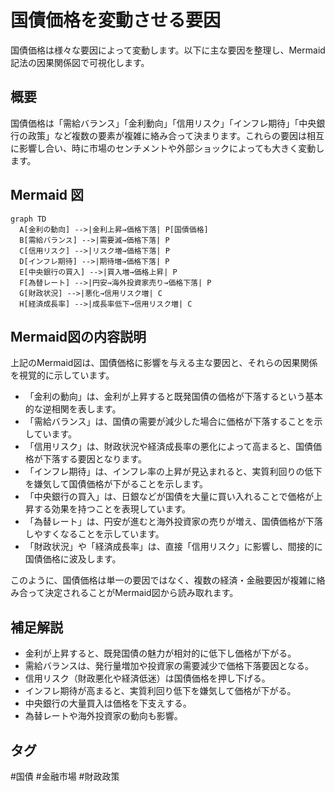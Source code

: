 # 国債価格を変動させる要因

国債価格は様々な要因によって変動します。以下に主な要因を整理し、Mermaid記法の因果関係図で可視化します。

## 概要
国債価格は「需給バランス」「金利動向」「信用リスク」「インフレ期待」「中央銀行の政策」など複数の要素が複雑に絡み合って決まります。これらの要因は相互に影響し合い、時に市場のセンチメントや外部ショックによっても大きく変動します。

## Mermaid 図
```mermaid
graph TD
  A[金利の動向] -->|金利上昇→価格下落| P[国債価格]
  B[需給バランス] -->|需要減→価格下落| P
  C[信用リスク] -->|リスク増→価格下落| P
  D[インフレ期待] -->|期待増→価格下落| P
  E[中央銀行の買入] -->|買入増→価格上昇| P
  F[為替レート] -->|円安→海外投資家売り→価格下落| P
  G[財政状況] -->|悪化→信用リスク増| C
  H[経済成長率] -->|成長率低下→信用リスク増| C
```

## Mermaid図の内容説明

上記のMermaid図は、国債価格に影響を与える主な要因と、それらの因果関係を視覚的に示しています。

- 「金利の動向」は、金利が上昇すると既発国債の価格が下落するという基本的な逆相関を表します。
- 「需給バランス」は、国債の需要が減少した場合に価格が下落することを示しています。
- 「信用リスク」は、財政状況や経済成長率の悪化によって高まると、国債価格が下落する要因となります。
- 「インフレ期待」は、インフレ率の上昇が見込まれると、実質利回りの低下を嫌気して国債価格が下がることを示します。
- 「中央銀行の買入」は、日銀などが国債を大量に買い入れることで価格が上昇する効果を持つことを表現しています。
- 「為替レート」は、円安が進むと海外投資家の売りが増え、国債価格が下落しやすくなることを示しています。
- 「財政状況」や「経済成長率」は、直接「信用リスク」に影響し、間接的に国債価格に波及します。

このように、国債価格は単一の要因ではなく、複数の経済・金融要因が複雑に絡み合って決定されることがMermaid図から読み取れます。

## 補足解説
- 金利が上昇すると、既発国債の魅力が相対的に低下し価格が下がる。
- 需給バランスは、発行量増加や投資家の需要減少で価格下落要因となる。
- 信用リスク（財政悪化や経済低迷）は国債価格を押し下げる。
- インフレ期待が高まると、実質利回り低下を嫌気して価格が下がる。
- 中央銀行の大量買入は価格を下支えする。
- 為替レートや海外投資家の動向も影響。

## タグ
#国債 #金融市場 #財政政策
